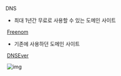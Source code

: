 DNS

- 최대 1년간 무료로 사용할 수 있는 도메인 사이트 

​      [Freenom](https://www.freenom.com)

- 기존에 사용하던 도메인 사이트

​      [DNSEver](https://kr.dnsever.com/)

​      ![img](https://kr.dnsever.com/image/dnsever-banner.gif)
​				

  

